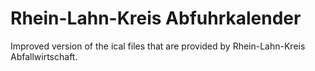 # Rhein-Lahn-Kreis Abfuhrkalender

Improved version of the ical files that are provided by Rhein-Lahn-Kreis Abfallwirtschaft.
